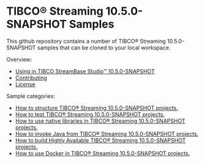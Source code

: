 
[comment]: # (  Copyright \(C\) 2018-2019, TIBCO Software Inc.                               )

[comment]: # (                                                                               )

[comment]: # (  Redistribution and use in source and binary forms, with or without           )

[comment]: # (  modification, are permitted provided that the following conditions are met:  )

[comment]: # (                                                                               )

[comment]: # (  1. Redistributions of source code must retain the above copyright notice,    )

[comment]: # (     this list of conditions and the following disclaimer.                     )

[comment]: # (                                                                               )

[comment]: # (  2. Redistributions in binary form must reproduce the above copyright notice, )

[comment]: # (     this list of conditions and the following disclaimer in the documentation )

[comment]: # (     and/or other materials provided with the distribution.                    )

[comment]: # (                                                                               )

[comment]: # (  3. Neither the name of the copyright holder nor the names of its contributors)

[comment]: # (     may be used to endorse or promote products derived from this software     )

[comment]: # (     without specific prior written permission.                                )

[comment]: # (                                                                               )

[comment]: # (  THIS SOFTWARE IS PROVIDED BY THE COPYRIGHT HOLDERS AND CONTRIBUTORS "AS IS"  )

[comment]: # (  AND ANY EXPRESS OR IMPLIED WARRANTIES, INCLUDING, BUT NOT LIMITED TO, THE    )

[comment]: # (  IMPLIED WARRANTIES OF MERCHANTABILITY AND FITNESS FOR A PARTICULAR PURPOSE   )

[comment]: # (  ARE DISCLAIMED. IN NO EVENT SHALL THE COPYRIGHT HOLDER OR CONTRIBUTORS BE    )

[comment]: # (  LIABLE FOR ANY DIRECT, INDIRECT, INCIDENTAL, SPECIAL, EXEMPLARY, OR          )

[comment]: # (  CONSEQUENTIAL DAMAGES \(INCLUDING, BUT NOT LIMITED TO, PROCUREMENT OF        )

[comment]: # (  SUBSTITUTE GOODS OR SERVICES; LOSS OF USE, DATA, OR PROFITS; OR BUSINESS     )

[comment]: # (  INTERRUPTION\) HOWEVER CAUSED AND ON ANY THEORY OF LIABILITY, WHETHER IN     )

[comment]: # (  CONTRACT, STRICT LIABILITY, OR TORT \(INCLUDING NEGLIGENCE OR OTHERWISE\)    )

[comment]: # (  ARISING IN ANY WAY OUT OF THE USE OF THIS SOFTWARE, EVEN IF ADVISED OF THE   )

[comment]: # (  POSSIBILITY OF SUCH DAMAGE.                                                  )

# TIBCO&reg; Streaming 10.5.0-SNAPSHOT Samples

This github repository contains a number of TIBCO&reg; Streaming 10.5.0-SNAPSHOT samples that can be cloned to your local workspace.

Overview:

* [Using in TIBCO StreamBase Studio&trade; 10.5.0-SNAPSHOT](docs/studio.md)
* [Contributing](docs/contributing.md)
* [License](docs/LICENSE)

Sample categories:

* [How to structure TIBCO&reg; Streaming 10.5.0-SNAPSHOT projects.](structure)
* [How to test TIBCO&reg; Streaming 10.5.0-SNAPSHOT projects.](testing)
* [How to use native libraries in TIBCO&reg; Streaming 10.5.0-SNAPSHOT projects.](nativelibrary)
* [How to invoke Java from TIBCO&reg; Streaming 10.5.0-SNAPSHOT projects.](java)
* [How to build Highly Available TIBCO&reg; Streaming 10.5.0-SNAPSHOT projects.](highavailability)
* [How to use Docker in TIBCO&reg; Streaming 10.5.0-SNAPSHOT projects.](docker)
